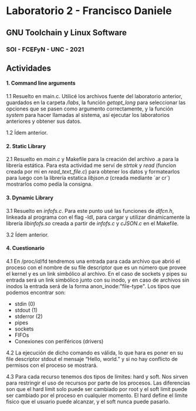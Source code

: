 # Laboratorio 2 - Francisco Daniele
## GNU Toolchain y Linux Software
### SOI - FCEFyN - UNC - 2021

## Actividades
#### 1. Command line arguments

1.1  Resuelto en main.c.
Utilicé los archivos fuente del laboratorio anterior, guardados en la carpeta _/labs_, la función _getopt_long_ para seleccionar las opciones que se pasen como argumento correctamente, y la función _system_ para hacer llamadas al sistema, así ejecutar los laboratorios anteriores y obtener sus datos.
    
1.2  Ídem anterior.

#### 2. Static Library

2.1 Resuelto en _main.c_ y Makefile para la creación del archivo .a para la librería estática.
Para esta actividad me serví de _strtok_ y _read_ (funcion creada por mi en _read_text_file.c_) para obtener los datos y formatearlos para luego con la librería estatica _libjson.a_ (creada mediante ´ar cr´) mostrarlos como pedía la consigna.

#### 3. Dynamic Library

3.1 Resuelto en _infofs.c_.
Para este punto usé las funciones de _dlfcn.h_, linkeada al programa con el flag -ldl, para cargar y utilizar dinámicamente la librería _libinfofs.so_ creada a partir de _infofs.c_ y _cJSON.c_ en el Makefile. 

3.2 Ídem anterior.

#### 4. Cuestionario

4.1 En /proc/_id_/fd tendremos una entrada para cada archivo que abrió el proceso con el nombre de su file descriptor que es un número que provee el kernel y es un link simbólico al archivo. En el caso de sockets y pipes su entrada será un link simbólico junto con su inodo, y en caso de archivos sin inodos la entrada será de la forma anon_inode:"file-type". Los tipos que podemos encontrar son:
-    stdin (0)
-    stdout (1)
-    stderror (2)
-    pipes
-    sockets
-    FIFOs
-    Conexiones con periféricos (drivers)

4.2 La ejecución de dicho comando es válida, lo que hara es poner en su file descriptor stdout el mensaje “Hello, world.” y si no hay conflicto de permisos con el proceso se mostrará.    

4.3 Para cada recurso tenemos dos tipos de límites: hard y soft. 
Nos sirven para restringir el uso de recursos por parte de los procesos.
Las diferencias son que el hard limit solo puede ser cambiado por root y el soft limit puede ser cambiado por el proceso en cualquier momento. 
El hard define el limite fisico que el usuario puede alcanzar, y el soft nunca puede pasarlo.
